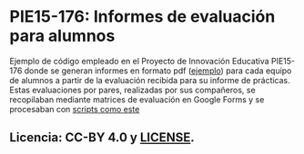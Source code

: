 # PIE15-176: Informes de evaluación para alumnos

Ejemplo de código empleado en el Proyecto de Innovación Educativa PIE15-176 donde se generan informes en formato pdf ([ejemplo](FMP109.pdf)) para cada equipo de alumnos a partir de la evaluación recibida para su informe de prácticas. Estas evaluaciones por pares, realizadas por sus compañeros, se recopilaban mediante matrices de evaluación en Google Forms y se procesaban con [scripts como este](informe_evaluacion.Rmd)

## Licencia: CC-BY 4.0 y [LICENSE](LICENSE).